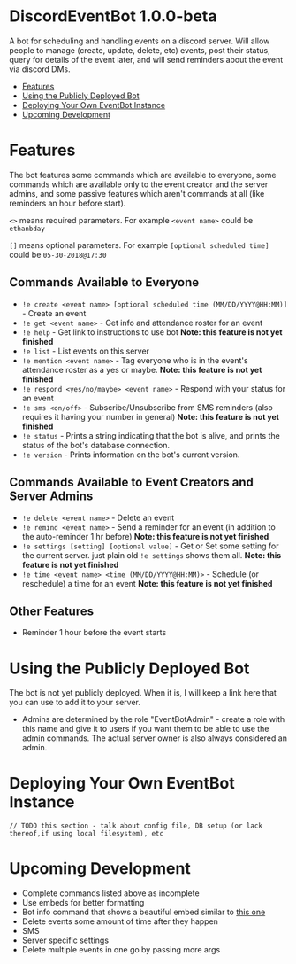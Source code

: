# DiscordEventBot 1.0.0-beta
A bot for scheduling and handling events on a discord server. Will allow people to manage (create, update, delete, etc) events, post their status, query for details of the event later, and will send reminders about the event via discord DMs.

- [Features](#features)
- [Using the Publicly Deployed Bot](#using-the-publicly-deployed-bot)
- [Deploying Your Own EventBot Instance](#deploying-your-own-eventbot-instance)
- [Upcoming Development](#upcoming-development)

# Features
The bot features some commands which are available to everyone, some commands which are available only to the event creator and the server admins, and some passive features which aren't commands at all (like reminders an hour before start).

`<>` means required parameters. For example `<event name>` could be `ethanbday`

`[]` means optional parameters. For example `[optional scheduled time]` could be `05-30-2018@17:30`

## Commands Available to Everyone
- `!e create <event name> [optional scheduled time (MM/DD/YYYY@HH:MM)]` - Create an event
- `!e get <event name>` - Get info and attendance roster for an event
- `!e help` - Get link to instructions to use bot **Note: this feature is not yet finished**
- `!e list` - List events on this server
- `!e mention <event name>` - Tag everyone who is in the event's attendance roster as a yes or maybe. **Note: this feature is not yet finished**
- `!e respond <yes/no/maybe> <event name>` - Respond with your status for an event
- `!e sms <on/off>` - Subscribe/Unsubscribe from SMS reminders (also requires it having your number in general) **Note: this feature is not yet finished**
- `!e status` - Prints a string indicating that the bot is alive, and prints the status of the bot's database connection.
- `!e version` - Prints information on the bot's current version.

## Commands Available to Event Creators and Server Admins
- `!e delete <event name>` - Delete an event
- `!e remind <event name>` - Send a reminder for an event (in addition to the auto-reminder 1 hr before) **Note: this feature is not yet finished**
- `!e settings [setting] [optional value]` - Get or Set some setting for the current server. just plain old `!e settings` shows them all. **Note: this feature is not yet finished**
- `!e time <event name> <time (MM/DD/YYYY@HH:MM)>` - Schedule (or reschedule) a time for an event **Note: this feature is not yet finished**

## Other Features
- Reminder 1 hour before the event starts

# Using the Publicly Deployed Bot
The bot is not yet publicly deployed. When it is, I will keep a link here that you can use to add it to your server.
- Admins are determined by the role "EventBotAdmin" - create a role with this name and give it to users if you want them to be able to use the admin commands. The actual server owner is also always considered an admin.

# Deploying Your Own EventBot Instance
`// TODO this section - talk about config file, DB setup (or lack thereof,if using local filesystem), etc`


# Upcoming Development
- Complete commands listed above as incomplete
- Use embeds for better formatting
- Bot info command that shows a beautiful embed similar to [this one](https://cdn.discordapp.com/attachments/460847996431761428/460848388573888541/unknown.png)
- Delete events some amount of time after they happen
- SMS
- Server specific settings
- Delete multiple events in one go by passing more args
